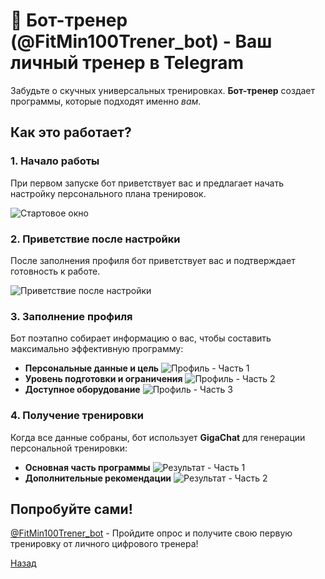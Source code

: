 # 💪 Бот-тренер (@FitMin100Trener_bot) - Ваш личный тренер в Telegram

Забудьте о скучных универсальных тренировках. **Бот-тренер** создает программы, которые подходят именно *вам*.

## Как это работает?

### 1. Начало работы
При первом запуске бот приветствует вас и предлагает начать настройку персонального плана тренировок.

![Стартовое окно](Start.png)

### 2. Приветствие после настройки
После заполнения профиля бот приветствует вас и подтверждает готовность к работе.

![Приветствие после настройки](Приветствие.png)

### 3. Заполнение профиля
Бот поэтапно собирает информацию о вас, чтобы составить максимально эффективную программу:
*   **Персональные данные и цель**
    ![Профиль - Часть 1](Профиль%201%20часть.png)
*   **Уровень подготовки и ограничения**
    ![Профиль - Часть 2](Профиль%202%20часть.png)
*   **Доступное оборудование**
    ![Профиль - Часть 3](Профиль%203%20часть.png)

### 4. Получение тренировки
Когда все данные собраны, бот использует **GigaChat** для генерации персональной тренировки:
*   **Основная часть программы**
    ![Результат - Часть 1](Результат%201%20часть.png)
*   **Дополнительные рекомендации**
    ![Результат - Часть 2](Результат%202%20часть.png)

## Попробуйте сами!

[@FitMin100Trener_bot](https://t.me/FitMin100Trener_bot) - Пройдите опрос и получите свою первую тренировку от личного цифрового тренера!

[Назад](../README.md)
